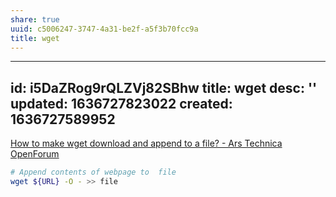 ```yaml
---
share: true
uuid: c5006247-3747-4a31-be2f-a5f3b70fcc9a
title: wget
---
```

---
id: i5DaZRog9rQLZVj82SBhw
title: wget
desc: ''
updated: 1636727823022
created: 1636727589952
---

[How to make wget download and append to a file? - Ars Technica OpenForum](https://arstechnica.com/civis/viewtopic.php?t=45271)

``` bash
# Append contents of webpage to  file
wget ${URL} -O - >> file
```
